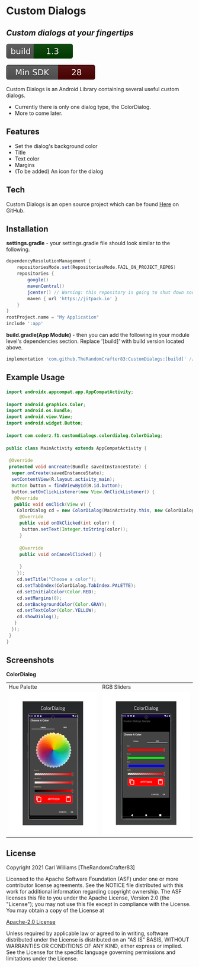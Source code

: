 # Custom Dialogs
## _Custom dialogs at your fingertips_

[![Build Status](readme_images/build.svg)](https://github.com/TheRandomCrafter83/CustomDialogs) 

![minversion](readme_images/min_sdk.svg) 

Custom Dialogs is an Android Library containing several useful custom dialogs.
- Currently there is only one dialog type, the ColorDialog.
- More to come later.

## Features

- Set the dialog's background color
- Title
- Text color
- Margins
- (To be added) An icon for the dialog

## Tech

Custom Dialogs is an open source project which can be found [Here](https://github.com/TheRandomCrafter83/CustomDialogs)
on GitHub.

## Installation
**settings.gradle** - your settings.gradle file should look similar to the following.

```gradle
dependencyResolutionManagement {
    repositoriesMode.set(RepositoriesMode.FAIL_ON_PROJECT_REPOS)
    repositories {
        google()
        mavenCentral()
        jcenter() // Warning: this repository is going to shut down soon
        maven { url 'https://jitpack.io' }
    }
}
rootProject.name = "My Application"
include ':app'
```

**build.gradle(App Module)** - then you can add the following in your module level's dependencies section. Replace '[build]' with build version located above.

```gradle
implementation 'com.github.TheRandomCrafter83:CustomDialogs:[build]' //<--add this implementation to the dependencies section
```

## Example Usage

```java
import androidx.appcompat.app.AppCompatActivity;

import android.graphics.Color;
import android.os.Bundle;
import android.view.View;
import android.widget.Button;

import com.coderz.f1.customdialogs.colordialog.ColorDialog;

public class MainActivity extends AppCompatActivity {

 @Override
 protected void onCreate(Bundle savedInstanceState) {
  super.onCreate(savedInstanceState);
  setContentView(R.layout.activity_main);
  Button button = findViewById(R.id.button);
  button.setOnClickListener(new View.OnClickListener() {
   @Override
   public void onClick(View v) {
    ColorDialog cd = new ColorDialog(MainActivity.this, new ColorDialog.DialogResponseListener() {
     @Override
     public void onOkClicked(int color) {
      button.setText(Integer.toString(color));
     }

     @Override
     public void onCancelClicked() {

     }
    });
    cd.setTitle("Choose a color");
    cd.setTabIndex(ColorDialog.TabIndex.PALETTE);
    cd.setInitialColor(Color.RED);
    cd.setMargins(8);
    cd.setBackgroundColor(Color.GRAY);
    cd.setTextColor(Color.YELLOW);
    cd.showDialog();
   }
  });
 }
}
```

## Screenshots
**ColorDialog**
<table>
  <tr>
    <td>Hue Palette</td>
     <td>RGB Sliders</td>
  </tr>
  <tr>
    <td valign="top"><img src="readme_images/colordialog_screenshot1.png"></td>
    <td valign="top"><img src="readme_images/colordialog_screenshot2.png"></td>
  </tr>
 </table>

## License
Copyright 2021 Carl Williams [TheRandomCrafter83]

Licensed to the Apache Software Foundation (ASF) under one or more contributor license agreements.  See the NOTICE file distributed with this work for additional information regarding copyright ownership.  The ASF licenses this file to you under the Apache License, Version 2.0 (the "License"); you may not use this file except in compliance with the License.  You may obtain a copy of the License at

[Apache-2.0 License ](http://www.apache.org/licenses/LICENSE-2.0)

Unless required by applicable law or agreed to in writing, software distributed under the License is distributed on an "AS IS" BASIS, WITHOUT WARRANTIES OR CONDITIONS OF ANY KIND, either express or implied.  See the License for the specific language governing permissions and limitations under the License.

